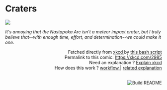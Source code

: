 # <b>Craters</b>

[![](https://imgs.xkcd.com/comics/craters.png)](https://xkcd.com/2985)

<i>It&#39;s annoying that the Nastapoka Arc isn&#39;t a meteor impact crater, but I truly believe that--with enough time, effort, and determination--we could make it one.</i>

<div align="right">
  Fetched directly from
  <a href="https://xkcd.com">
    xkcd
  </a>
  by
  <a href="https://github.com/Vanille-N/Vanille-N/blob/master/fetch">
    this bash script
  </a>
</div>
<div align="right">
  Permalink to this comic:
  <a href="https://xkcd.com/2985">
    https://xkcd.com/2985
  </a>
</div>
<div align="right">
  Need an explanation ?
  <a href="https://www.explainxkcd.com/wiki/index.php/2985">
    Explain xkcd
  </a>
</div>
<div align="right">
  How does this work ?
  <a href="https://github.com/Vanille-N/Vanille-N/blob/master/.github/workflows/build.yml">
    workflow
  </a>
  |
  <a href="https://simonwillison.net/2020/Jul/10/self-updating-profile-readme/">
    related explanation
  </a>
</div><br>

<a href="https://github.com/Vanille-N/Vanille-N/actions"><img src="https://github.com/Vanille-N/Vanille-N/workflows/Build%20README/badge.svg" align="right" alt="Build README"></a>

